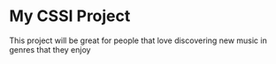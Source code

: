 # My CSSI Project

This project will be great for people that love discovering new music in genres that they enjoy


